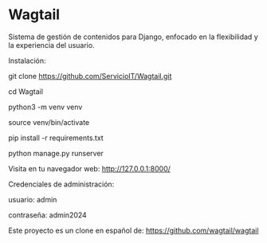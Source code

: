 # Wagtail
Sistema de gestión de contenidos para Django, enfocado en la flexibilidad y la experiencia del usuario.

Instalación:

git clone https://github.com/ServicioIT/Wagtail.git

cd Wagtail

python3 -m venv venv

source venv/bin/activate

pip install -r requirements.txt

python manage.py runserver

Visita en tu navegador web: http://127.0.0.1:8000/

Credenciales de administración:

usuario: admin

contraseña: admin2024

Este proyecto es un clone en español de: https://github.com/wagtail/wagtail
